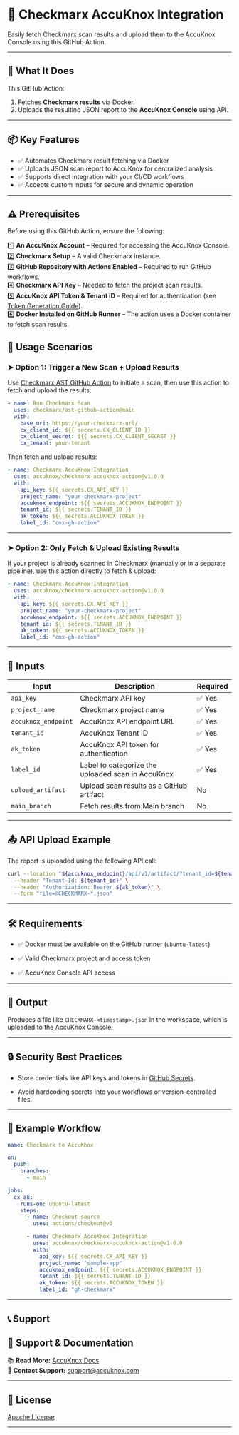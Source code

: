 # 🔐 Checkmarx AccuKnox Integration

Easily fetch Checkmarx scan results and upload them to the AccuKnox Console using this GitHub Action.

---

## 🚀 What It Does

This GitHub Action:

1. Fetches **Checkmarx results** via Docker.
2. Uploads the resulting JSON report to the **AccuKnox Console** using API.

---

## 📦 Key Features

- ✅ Automates Checkmarx result fetching via Docker
- ✅ Uploads JSON scan report to AccuKnox for centralized analysis
- ✅ Supports direct integration with your CI/CD workflows
- ✅ Accepts custom inputs for secure and dynamic operation

---
## ⚠️ **Prerequisites**

Before using this GitHub Action, ensure the following:

1️⃣ **An AccuKnox Account** – Required for accessing the AccuKnox Console.  
2️⃣ **Checkmarx Setup** – A valid Checkmarx instance.  
3️⃣ **GitHub Repository with Actions Enabled** – Required to run GitHub workflows.  
4️⃣ **Checkmarx API Key** – Needed to fetch the project scan results.  
5️⃣ **AccuKnox API Token & Tenant ID** – Required for authentication (see [Token Generation Guide](https://help.accuknox.com/getting-started/how-to-create-tokens/)).  
6️⃣ **Docker Installed on GitHub Runner** – The action uses a Docker container to fetch scan results.

## 🔄 Usage Scenarios

### ➤ Option 1: Trigger a New Scan + Upload Results

Use [Checkmarx AST GitHub Action](https://github.com/checkmarx/ast-github-action) to initiate a scan, then use this action to fetch and upload the results.

```yaml
- name: Run Checkmarx Scan
  uses: checkmarx/ast-github-action@main
  with:
    base_uri: https://your-checkmarx-url/
    cx_client_id: ${{ secrets.CX_CLIENT_ID }}
    cx_client_secret: ${{ secrets.CX_CLIENT_SECRET }}
    cx_tenant: your-tenant
````

Then fetch and upload results:

```yaml
- name: Checkmarx AccuKnox Integration
  uses: accuknox/checkmarx-accuknox-action@v1.0.0
  with:
    api_key: ${{ secrets.CX_API_KEY }}
    project_name: "your-checkmarx-project"
    accuknox_endpoint: ${{ secrets.ACCUKNOX_ENDPOINT }}
    tenant_id: ${{ secrets.TENANT_ID }}
    ak_token: ${{ secrets.ACCUKNOX_TOKEN }}
    label_id: "cmx-gh-action"
```

---

### ➤ Option 2: Only Fetch & Upload Existing Results

If your project is already scanned in Checkmarx (manually or in a separate pipeline), use this action directly to fetch & upload:

```yaml
- name: Checkmarx AccuKnox Integration
  uses: accuknox/checkmarx-accuknox-action@v1.0.0
  with:
    api_key: ${{ secrets.CX_API_KEY }}
    project_name: "your-checkmarx-project"
    accuknox_endpoint: ${{ secrets.ACCUKNOX_ENDPOINT }}
    tenant_id: ${{ secrets.TENANT_ID }}
    ak_token: ${{ secrets.ACCUKNOX_TOKEN }}
    label_id: "cmx-gh-action"
```

---

## 🧰 Inputs

| Input               | Description                                       | Required |
| ------------------- | ------------------------------------------------- | -------- |
| `api_key`           | Checkmarx API key                                 | ✅ Yes    |
| `project_name`      | Checkmarx project name                            | ✅ Yes    |
| `accuknox_endpoint` | AccuKnox API endpoint URL                         | ✅ Yes    |
| `tenant_id`         | AccuKnox Tenant ID                                | ✅ Yes    |
| `ak_token`          | AccuKnox API token for authentication             | ✅ Yes    |
| `label_id`          | Label to categorize the uploaded scan in AccuKnox | ✅ Yes    |
| `upload_artifact`   | Upload scan results as a GitHub artifact          | No        |
| `main_branch`       | Fetch results from Main branch                    | No        |

---

## 📤 API Upload Example

The report is uploaded using the following API call:

```bash
curl --location "${accuknox_endpoint}/api/v1/artifact/?tenant_id=${tenant_id}&data_type=CX&save_to_s3=true&label_id=${label_id}" \
  --header "Tenant-Id: ${tenant_id}" \
  --header "Authorization: Bearer ${ak_token}" \
  --form "file=@CHECKMARX-*.json"
```

---

## 🛠 Requirements

- ✅ Docker must be available on the GitHub runner (`ubuntu-latest`)
    
- ✅ Valid Checkmarx project and access token
    
- ✅ AccuKnox Console API access
    

---

## 📁 Output

Produces a file like `CHECKMARX-<timestamp>.json` in the workspace, which is uploaded to the AccuKnox Console.

---

## 🔒 Security Best Practices

- Store credentials like API keys and tokens in [GitHub Secrets](https://docs.github.com/en/actions/security-guides/encrypted-secrets).
    
- Avoid hardcoding secrets into your workflows or version-controlled files.
    

---

## 🧪 Example Workflow

```yaml
name: Checkmarx to AccuKnox

on:
  push:
    branches:
      - main

jobs:
  cx_ak:
    runs-on: ubuntu-latest
    steps:
      - name: Checkout source
        uses: actions/checkout@v3

      - name: Checkmarx AccuKnox Integration
        uses: accuknox/checkmarx-accuknox-action@v1.0.0
        with:
          api_key: ${{ secrets.CX_API_KEY }}
          project_name: "sample-app"
          accuknox_endpoint: ${{ secrets.ACCUKNOX_ENDPOINT }}
          tenant_id: ${{ secrets.TENANT_ID }}
          ak_token: ${{ secrets.ACCUKNOX_TOKEN }}
          label_id: "gh-checkmarx"
```

---

## 📞 Support

## 📖 **Support & Documentation**

📚 **Read More:** [AccuKnox Docs](https://help.accuknox.com/)  
📧 **Contact Support:** [support@accuknox.com](mailto:support@accuknox.com)  

---

## 📝 License

[Apache License](LICENSE)

---
